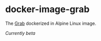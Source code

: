 # docker-image-grab
The [Grab](https://pypi.org/project/grab/) dockerized in Alpine Linux image.

*Currently beta*
